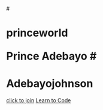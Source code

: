 #<h1>princeworld
<p> Prince Adebayo
#<h1>Adebayojohnson</h1>
<a href="https://Facebook.com">click to join</a>
<a href="https://mimo.org">Learn to Code</a>